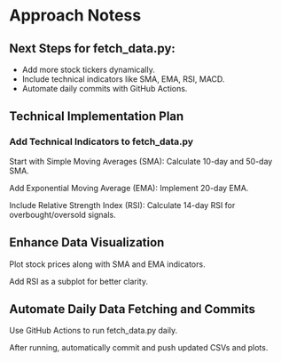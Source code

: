 # Approach Notess

## Next Steps for fetch_data.py:

- Add more stock tickers dynamically.
- Include technical indicators like SMA, EMA, RSI, MACD.
- Automate daily commits with GitHub Actions.

## Technical Implementation Plan

### Add Technical Indicators to fetch_data.py

Start with Simple Moving Averages (SMA): Calculate 10-day and 50-day SMA.

Add Exponential Moving Average (EMA): Implement 20-day EMA.

Include Relative Strength Index (RSI): Calculate 14-day RSI for overbought/oversold signals.

## Enhance Data Visualization

Plot stock prices along with SMA and EMA indicators.

Add RSI as a subplot for better clarity.

## Automate Daily Data Fetching and Commits

Use GitHub Actions to run fetch_data.py daily.

After running, automatically commit and push updated CSVs and plots.
